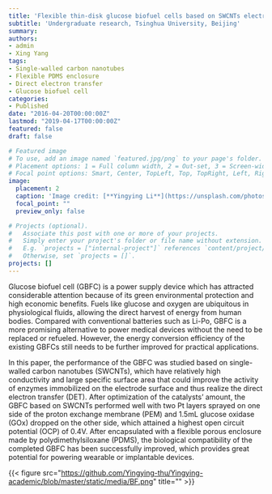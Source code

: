 ```yaml
---
title: 'Flexible thin-disk glucose biofuel cells based on SWCNTs electrodes'
subtitle: 'Undergraduate research, Tsinghua University, Beijing'
summary: 
authors:
- admin
- Xing Yang
tags:
- Single-walled carbon nanotubes
- Flexible PDMS enclosure
- Direct electron transfer
- Glucose biofuel cell
categories:
- Published
date: "2016-04-20T00:00:00Z"
lastmod: "2019-04-17T00:00:00Z"
featured: false
draft: false

# Featured image
# To use, add an image named `featured.jpg/png` to your page's folder.
# Placement options: 1 = Full column width, 2 = Out-set, 3 = Screen-width
# Focal point options: Smart, Center, TopLeft, Top, TopRight, Left, Right, BottomLeft, Bottom, BottomRight
image:
  placement: 2
  caption: 'Image credit: [**Yingying Li**](https://unsplash.com/photos/CpkOjOcXdUY)'
  focal_point: ""
  preview_only: false

# Projects (optional).
#   Associate this post with one or more of your projects.
#   Simply enter your project's folder or file name without extension.
#   E.g. `projects = ["internal-project"]` references `content/project/deep-learning/index.md`.
#   Otherwise, set `projects = []`.
projects: []
---
```


Glucose biofuel cell (GBFC) is a power supply device which has attracted considerable attention because of its green environmental protection and high economic benefits. Fuels like glucose and oxygen are ubiquitous in physiological fluids, allowing the direct harvest of energy from human bodies. Compared with conventional batteries such as
Li-Po, GBFC is a more promising alternative to power medical devices without the need to be replaced or refueled. However, the energy conversion efficiency of the existing GBFCs still needs to be further improved for practical applications. 

In this paper, the performance of the GBFC was studied based on single-walled carbon nanotubes (SWCNTs), which have relatively high conductivity and large specific surface area that could improve the activity of enzymes immobilized on the electrode surface and thus realize the direct electron transfer (DET). After optimization of the catalysts’ amount, the GBFC based on SWCNTs performed well with two Pt layers sprayed on one side of the proton exchange membrane (PEM) and 1.5mL glucose oxidase (GOx) dropped on the other side, which attained a highest open circuit potential (OCP) of 0.4V. After encapsulated with a flexible porous enclosure made by polydimethylsiloxane (PDMS), the biological compatibility of the completed GBFC has been successfully improved, which provides great potential for powering wearable or implantable devices.


{{< figure src="https://github.com/Yingying-thu/Yingying-academic/blob/master/static/media/BF.png" title="" >}}


